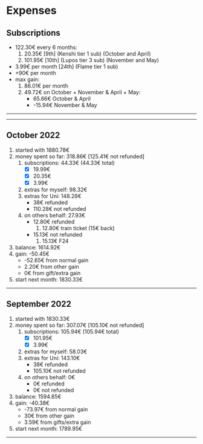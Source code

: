 
# Expenses

## Subscriptions

- 122.30€ every 6 months:
    1. 20.35€ [9th] (Kenshi tier 1 sub) (October and April)
    2. 101.95€ [10th] (Lupos tier 3 sub) (November and May)
- 3.99€ per month [24th] (Flame tier 1 sub)
- +90€ per month
- max gain:
    1. 86.01€ per month
    2. 49.72€ on October + November & April + May:
        - 65.66€ October & April
        - -15.94€ November & May

---
---

## October 2022

1. started with 1880.78€
2. money spent so far: 318.86€ [125.41€ not refunded]
    1. subscriptions: 44.33€ (44.33€ total)
        - [x] 19.99€
        - [x] 20.35€
        - [x] 3.99€
    2. extras for myself: 98.32€
    3. extras for Uni: 148.28€
        - 38€ refunded
        - 110.28€ not refunded
    4. on others behalf: 27.93€
        - 12.80€ refunded
            1. 12.80€ train ticket (15€ back)
        - 15.13€ not refunded
            1. 15.13€ F24
3. balance: 1614.92€
4. gain: -50.45€
    - -52.65€ from normal gain
    - 2.20€ from other gain
    - 0€ from gift/extra gain
5. start next month: 1830.33€

---

## September 2022

1. started with 1830.33€
2. money spent so far: 307.07€ [105.10€ not refunded]
    1. subscriptions: 105.94€ (105.94€ total)
        - [x] 101.95€
        - [x] 3.99€
    2. extras for myself: 58.03€
    3. extras for Uni: 143.10€
        - 38€ refunded
        - 105.10€ not refunded
    4. on others behalf: 0€
        - 0€ refunded
        - 0€ not refunded
3. balance: 1594.85€
4. gain: -40.38€
    - -73.97€ from normal gain
    - 30€ from other gain
    - 3.59€ from gifts/extra gain
5. start next month: 1789.95€

---
